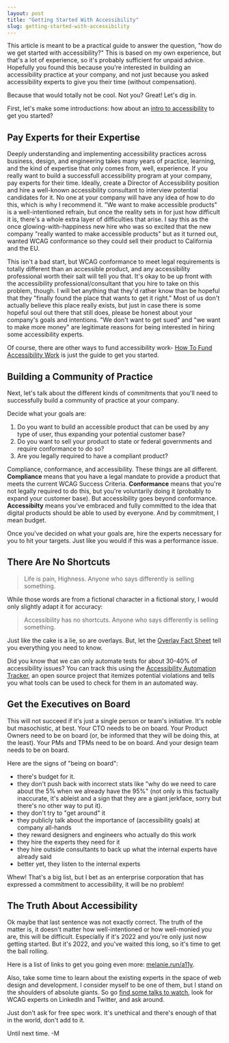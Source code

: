 ```yaml
---
layout: post
title: "Getting Started With Accessibility"
slug: getting-started-with-accessibility
---
```


This article is meant to be a practical guide to answer the question, "how do we get started with accessibility?" This is based on my own experience, but that's a lot of experience, so it's probably sufficient for unpaid advice. Hopefully you found this because you're interested in building an accessibility practice at your company, and not just because you asked accessibility experts to give you their time (without compensation).

<!--more-->

Because that would totally not be cool. Not you? Great! Let's dig in.

First, let's make some introductions: how about an [intro to accessibility](https://a11y-intro.com/) to get you started?

## Pay Experts for their Expertise

Deeply understanding and implementing accessibility practices across business, design, and engineering takes many years of practice, learning, and the kind of expertise that only comes from, well, experience. If you really want to build a successfull accessibility program at your company, pay experts for their time. Ideally, create a Director of Accessibility position and hire a well-known accessibility consultant to interview potential candidates for it. No one at your company will have any idea of how to do this, which is why I recommend it. "We want to make accessible products" is a well-intentioned refrain, but once the reality sets in for just how difficult it is, there's a whole extra layer of difficulties that arise. I say this as the once glowing-with-happiness new hire who was so excited that the new company "really wanted to make accessible products" but as it turned out, wanted WCAG conformance so they could sell their product to California and the EU. 

This isn't a bad start, but WCAG conformance to meet legal requirements is totally different than an accessible product, and any accessibility professional worth their salt will tell you that. It's okay to be up front with the accessibility professional/consultant that you hire to take on this problem, though. I will bet anything that they'd rather know than be hopeful that they "finally found the place that wants to get it right." Most of us don't actually believe this place really exists, but just in case there is some hopeful soul out there that still does, please be honest about your company's goals and intentions. "We don't want to get sued" and "we want to make more money" are legitimate reasons for being interested in hiring some accessibility experts.

Of course, there are other ways to fund accessibility work- [How To Fund Accessibility Work](https://pleasefunda11y.com/) is just the guide to get you started.

## Building a Community of Practice

Next, let's talk about the different kinds of commitments that you'll need to successfully build a community of practice at your company.

Decide what your goals are: 

1. Do you want to build an accessible product that can be used by any type of user, thus expanding your potential customer base?
2. Do you want to sell your product to state or federal governments and require conformance to do so?
3. Are you legally required to have a compliant product?

Compliance, conformance, and accessibility. These things are all different. **Compliance** means that you have a legal mandate to provide a product that meets the current WCAG Success Criteria. **Conformance** means that you're not legally required to do this, but you're voluntarily doing it (probably to expand your customer base). But accessibility goes beyond conformance. **Accessibilty** means you've embraced and fully committed to the idea that digital products should be able to used by everyone. And by commitment, I mean budget.

Once you've decided on what your goals are, hire the experts necessary for you to hit your targets. Just like you would if this was a performance issue.

## There Are No Shortcuts

> Life is pain, Highness. Anyone who says differently is selling something.

While those words are from a fictional character in a fictional story, I would only slightly adapt it for accuracy:

> Accessibility has no shortcuts. Anyone who says differently is selling something.

Just like the cake is a lie, so are overlays. But, let the [Overlay Fact Sheet](https://overlayfactsheet.com/) tell you everything you need to know.

Did you know that we can only automate tests for about 30-40% of accessibility issues? You can track this using the [Accessibility Automation Tracker](https://a11y-automation.dev), an open source project that itemizes potential violations and tells you what tools can be used to check for them in an automated way.

## Get the Executives on Board

This will not succeed if it's just a single person or team's initiative. It's noble but masochistic, at best. Your CTO needs to be on board. Your Product Owners need to be on board (or, be informed that they will be doing this, at the least). Your PMs and TPMs need to be on board. And your design team needs to be on board. 

Here are the signs of "being on board":

* there's budget for it.
* they don't push back with incorrect stats like "why do we need to care about the 5% when we already have the 95%" (not only is this factually inaccurate, it's ableist and a sign that they are a giant jerkface, sorry but there's no other way to put it).
* they don't try to "get around" it
* they publicly talk about the importance of (accessibility goals) at company all-hands
* they reward designers and engineers who actually do this work
* they hire the experts they need for it
* they hire outside consultants to back up what the internal experts have already said
* better yet, they listen to the internal experts

Whew! That's a big list, but I bet as an enterprise corporation that has expressed a commitment to accessibility, it will be no problem!

## The Truth About Accessibility

Ok maybe that last sentence was not exactly correct. The truth of the matter is, it doesn't matter how well-intentioned or how well-monied you are, this will be difficult. Especially if it's 2022 and you're only just now getting started. But it's 2022, and you've waited this long, so it's time to get the ball rolling. 

Here is a list of links to get you going even more: [melanie.run/a11y](https://melanie.run/a11y).

Also, take some time to learn about the existing experts in the space of web design and development. I consider myself to be one of them, but I stand on the shoulders of absolute giants. So go [find some talks to watch](https://noti.st/melsumner), look for WCAG experts on LinkedIn and Twitter, and ask around.

Just don't ask for free spec work. It's unethical and there's enough of that in the world, don't add to it.

Until next time. -M


